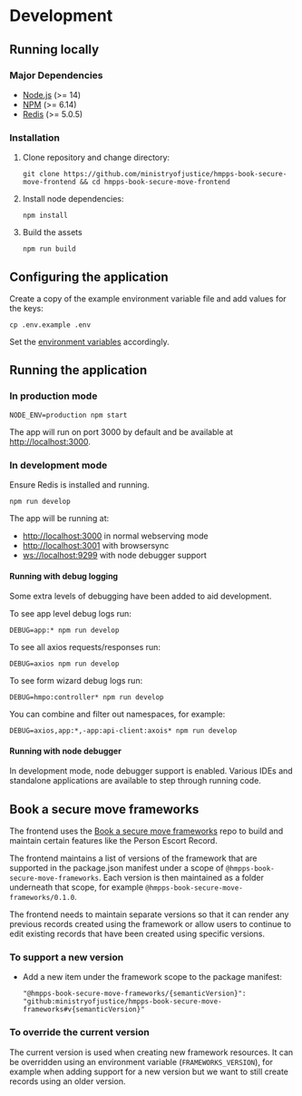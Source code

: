 # Development

## Running locally

### Major Dependencies

- [Node.js](https://nodejs.org/en/) (>= 14)
- [NPM](https://www.npmjs.com/) (>= 6.14)
- [Redis](https://redis.io/) (>= 5.0.5)

### Installation

1. Clone repository and change directory:

   ```
   git clone https://github.com/ministryofjustice/hmpps-book-secure-move-frontend && cd hmpps-book-secure-move-frontend
   ```

2. Install node dependencies:

   ```
   npm install
   ```

3. Build the assets

   ```
   npm run build
   ```


## Configuring the application

Create a copy of the example environment variable file and add values for the keys:

```
cp .env.example .env
```

Set the [environment variables](#environment-variables) accordingly.

## Running the application

### In production mode

```
NODE_ENV=production npm start
```

The app will run on port 3000 by default and be available at [http://localhost:3000](http://localhost:3000).

### In development mode

Ensure Redis is installed and running.

```
npm run develop
```

The app will be running at:

- [http://localhost:3000](http://localhost:3000) in normal webserving mode
- [http://localhost:3001](http://localhost:3001) with browsersync
- [ws://localhost:9299](ws://localhost:9299) with node debugger support

#### Running with debug logging

Some extra levels of debugging have been added to aid development.

To see app level debug logs run:

```
DEBUG=app:* npm run develop
```

To see all axios requests/responses run:

```
DEBUG=axios npm run develop
```

To see form wizard debug logs run:

```
DEBUG=hmpo:controller* npm run develop
```

You can combine and filter out namespaces, for example:

```
DEBUG=axios,app:*,-app:api-client:axois* npm run develop
```

#### Running with node debugger

In development mode, node debugger support is enabled. Various IDEs and standalone applications are available to step through running code.

## Book a secure move frameworks

The frontend uses the [Book a secure move frameworks](https://github.com/ministryofjustice/hmpps-book-secure-move-frameworks) repo to build and maintain
certain features like the Person Escort Record.

The frontend maintains a list of versions of the framework that are supported in the package.json manifest under a scope of `@hmpps-book-secure-move-frameworks`. Each version is then maintained as a folder underneath that scope, for example `@hmpps-book-secure-move-frameworks/0.1.0`.

The frontend needs to maintain separate versions so that it can render any previous records created using the framework or allow users to continue
to edit existing records that have been created using specific versions.

### To support a new version

- Add a new item under the framework scope to the package manifest:

  ```
  "@hmpps-book-secure-move-frameworks/{semanticVersion}": "github:ministryofjustice/hmpps-book-secure-move-frameworks#v{semanticVersion}"
  ```

### To override the current version

The current version is used when creating new framework resources. It can be overridden using an environment variable (`FRAMEWORKS_VERSION`),
for example when adding support for a new version but we want to still create records using an older version.
